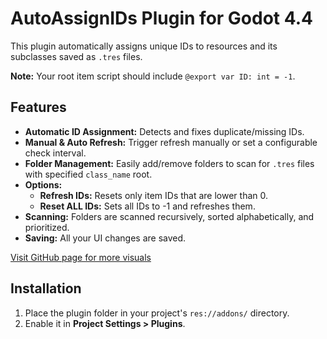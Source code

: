 # AutoAssignIDs Plugin for Godot 4.4

This plugin automatically assigns unique IDs to resources and its subclasses saved as `.tres` files.

**Note:** Your root item script should include `@export var ID: int = -1`.

## Features

- **Automatic ID Assignment:** Detects and fixes duplicate/missing IDs.
- **Manual & Auto Refresh:** Trigger refresh manually or set a configurable check interval.
- **Folder Management:** Easily add/remove folders to scan for `.tres` files with specified `class_name` root.
- **Options:**
  - **Refresh IDs:** Resets only item IDs that are lower than 0.
  - **Reset ALL IDs:** Sets all IDs to -1 and refreshes them.
- **Scanning:** Folders are scanned recursively, sorted alphabetically, and prioritized.
- **Saving:** All your UI changes are saved.

[Visit GitHub page for more visuals](https://github.com/CyrylSz/godot-auto-assign-IDs)

## Installation

1. Place the plugin folder in your project's `res://addons/` directory.
2. Enable it in **Project Settings > Plugins**.